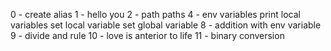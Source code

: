 0 - create alias
1 - hello you
2 - path
paths
4 - env variables
print local variables
set local variable
set global variable
8 - addition with env variable
9 - divide and rule
10 - love is anterior to life
11 - binary conversion

